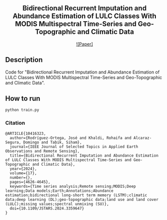 <div align="center">
 
## Bidirectional Recurrent Imputation and Abundance Estimation of LULC Classes With MODIS Multispectral Time-Series and Geo-Topographic and Climatic Data

[![Paper]](https://ieeexplore.ieee.org/abstract/document/10416323)


</div>
 
## Description   
Code for "Bidirectional Recurrent Imputation and Abundance Estimation of LULC Classes With MODIS Multispectral Time-Series and Geo-Topographic and Climatic Data".

## How to run 
```bash
python train.py
```


### Citation   
```
@ARTICLE{10416323,
  author={Rodríguez-Ortega, José and Khaldi, Rohaifa and Alcaraz-Segura, Domingo and Tabik, Siham},
  journal={IEEE Journal of Selected Topics in Applied Earth Observations and Remote Sensing}, 
  title={Bidirectional Recurrent Imputation and Abundance Estimation of LULC Classes With MODIS Multispectral Time-Series and Geo-Topographic and Climatic Data}, 
  year={2024},
  volume={17},
  number={},
  pages={4626-4645},
  keywords={Time series analysis;Remote sensing;MODIS;Deep learning;Data models;Earth;Annotations;Abundance estimation;bidirectional long-short term memory (LSTM);climatic data;deep learning (DL);geo-topographic data;land use and land cover (LULC);missing values;spectral unmixing (SU)},
  doi={10.1109/JSTARS.2024.3359647}
}
```
